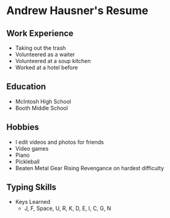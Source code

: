 # Andrew Hausner's Resume



## Work Experience 
- Taking out the trash
- Volunteered as a waiter
- Volunteered at a soup kitchen
- Worked at a hotel before



## Education
- McIntosh High School
- Booth Middle School


## Hobbies
- I edit videos and photos for friends
- Video games
- Piano
- Pickleball
- Beaten Metal Gear Rising Revengance on hardest difficulty

## Typing Skills
- Keys Learned
  - J, F, Space, U, R, K, D, E, I, C, G, N
